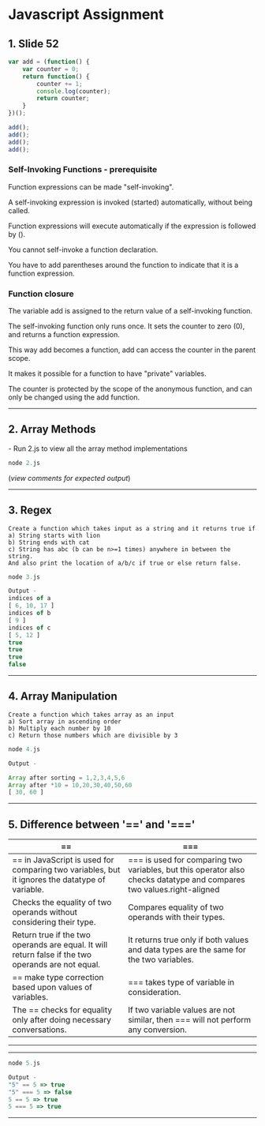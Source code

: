 # Javascript Assignment

## 1. Slide 52
```javascript
var add = (function() {
    var counter = 0;
    return function() {
        counter += 1;
        console.log(counter);
        return counter;
    }
})();

add();
add();
add();
add();
```
### Self-Invoking Functions - prerequisite
Function expressions can be made "self-invoking".

A self-invoking expression is invoked (started) automatically, without being called.

Function expressions will execute automatically if the expression is followed by ().

You cannot self-invoke a function declaration.

You have to add parentheses around the function to indicate that it is a function expression.

### Function closure

The variable add is assigned to the return value of a self-invoking function.

The self-invoking function only runs once. It sets the counter to zero (0), and returns a function expression.

This way add becomes a function, add can access the counter in the parent scope.

It makes it possible for a function to have "private" variables.

The counter is protected by the scope of the anonymous function, and can only be changed using the add function.
***
## 2. Array Methods
\- Run 2.js to view all the array method implementations
```javascript
node 2.js
```
(_view comments for expected output_)
***

## 3. Regex
```
Create a function which takes input as a string and it returns true if
a) String starts with lion
b) String ends with cat
c) String has abc (b can be n>=1 times) anywhere in between the string.
And also print the location of a/b/c if true or else return false.
```

```javascript
node 3.js
```

```javascript
Output - 
indices of a
[ 6, 10, 17 ]
indices of b
[ 9 ]
indices of c
[ 5, 12 ]
true
true
true
false

```
***

## 4. Array Manipulation
```
Create a function which takes array as an input
a) Sort array in ascending order
b) Multiply each number by 10
c) Return those numbers which are divisible by 3
```
```javascript
node 4.js
```
```javascript
Output - 

Array after sorting = 1,2,3,4,5,6
Array after *10 = 10,20,30,40,50,60
[ 30, 60 ]
```
***
## 5. Difference between '==' and '==='




| ==       | ===           |
| ------------- |-------------|
| == in JavaScript is used for comparing two variables, but it ignores the datatype of variable.      | === is used for comparing two variables, but this operator also checks datatype and compares two values.right-aligned |
| Checks the equality of two operands without considering their type.      | Compares equality of two operands with their types.      |
| Return true if the two operands are equal. It will return false if the two operands are not equal. | It returns true only if both values and data types are the same for the two variables.      |
| == make type correction based upon values of variables.| 	=== takes type of variable in consideration. |
|The == checks for equality only after doing necessary conversations.|If two variable values are not similar, then === will not perform any conversion.|

___
___

```javascript
node 5.js
```
```javascript
Output - 
"5" == 5 => true
"5" === 5 => false
5 == 5 => true
5 === 5 => true
```
***